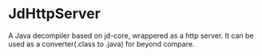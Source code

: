 # JdHttpServer
A Java decompiler based on jd-core, wrappered as a http server.
It can be used as a converter(.class to .java) for beyond compare.

